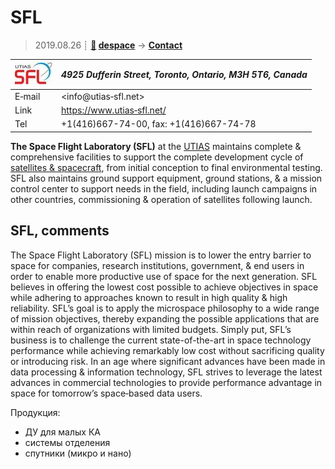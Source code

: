 # SFL
> 2019.08.26 ┊ **[🚀](../index/index.md) [despace](index.md)** → **[Contact](contact.md)**

|[![](f/contact/u/utias_sfl_logo1_thumb.jpg)](f/contact/u/utias_sfl_logo1.png)|*4925 Dufferin Street, Toronto, Ontario, M3H 5T6, Canada*|
|:--|:--|
|E‑mail| <info@utias‑sfl.net> |
|Link| <https://www.utias‑sfl.net/> |
|Tel| +1(416)667-74-00, fax: +1(416)667-74-78 |

**The Space Flight Laboratory (SFL)** at the [UTIAS](zz_utias.md) maintains complete & comprehensive facilities to support the complete development cycle of [satellites & spacecraft](КА.md), from initial conception to final environmental testing. SFL also maintains ground support equipment, ground stations, & a mission control center to support needs in the field, including launch campaigns in other countries, commissioning & operation of satellites following launch.


<p style="page-break-after:always"> </p>

## SFL, comments
The Space Flight Laboratory (SFL) mission is to lower the entry barrier to space for companies, research institutions, government, & end users in order to enable more productive use of space for the next generation. SFL believes in offering the lowest cost possible to achieve objectives in space while adhering to approaches known to result in high quality & high reliability. SFL’s goal is to apply the microspace philosophy to a wide range of mission objectives, thereby expanding the possible applications that are within reach of organizations with limited budgets. Simply put, SFL’s business is to challenge the current state-of-the-art in space technology performance while achieving remarkably low cost without sacrificing quality or introducing risk. In an age where significant advances have been made in data processing & information technology, SFL strives to leverage the latest advances in commercial technologies to provide performance advantage in space for tomorrow’s space‑based data users.

Продукция:

   - ДУ для малых КА
   - системы отделения
   - спутники (микро и нано)
